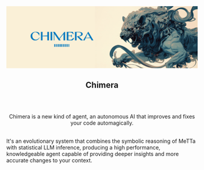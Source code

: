 <div align="center">
  <a>
    <img src="https://github.com/ChimeraMetta/Chimera/blob/main/assets/header.jpg?raw=true" alt="Logo">
  </a>

  <h2 align="center">Chimera</h2> <div style="height:30px"></div>

  <p align="center">
Chimera is a new kind of agent, an autonomous AI that improves and fixes your code automagically.
    <br />
    <br />
  </p>
</div>

It's an evolutionary system that combines the symbolic reasoning of MeTTa with statistical LLM inference, producing a 
high performance, knowledgeable agent capable of providing deeper insights and more accurate changes to your context.

